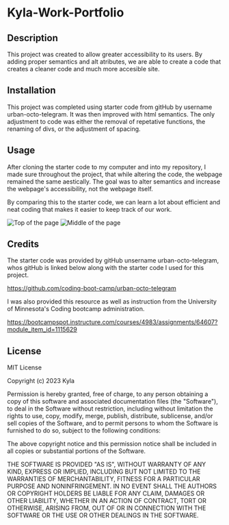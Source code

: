 # Kyla-Work-Portfolio

## Description

This project was created to allow greater accessibility to its users. By adding proper semantics and alt atributes, we are able to create a code that creates a cleaner code and much more accesible site. 

## Installation

This project was completed using starter code from gitHub by username urban-octo-telegram. It was then improved with html semantics. The only adjustment to code was either the removal of repetative functions, the renaming of divs, or the adjustment of spacing.

## Usage

After cloning the starter code to my computer and into my repository, I made sure throughout the project, that while altering the code, the webpage remained the same aestically. The goal was to alter semantics and increase the webpage's accessibility, not the webpage itself.

By comparing this to the starter code, we can learn a lot about efficient and neat coding that makes it easier to keep track of our work.

![Top of the page](<assets-images/Horiseon SC 1.png>)
![Middle of the page](<assets-images/Horiseon SC 2.png>)

## Credits

The starter code was provided by gitHub unsername urban-octo-telegram, whos gitHub is linked below along with the starter code I used for this project.

https://github.com/coding-boot-camp/urban-octo-telegram

I was also provided this resource as well as instruction from the University of Minnesota's Coding bootcamp administration.

https://bootcampspot.instructure.com/courses/4983/assignments/64607?module_item_id=1115629

## License

MIT License

Copyright (c) 2023 Kyla

Permission is hereby granted, free of charge, to any person obtaining a copy
of this software and associated documentation files (the "Software"), to deal
in the Software without restriction, including without limitation the rights
to use, copy, modify, merge, publish, distribute, sublicense, and/or sell
copies of the Software, and to permit persons to whom the Software is
furnished to do so, subject to the following conditions:

The above copyright notice and this permission notice shall be included in all
copies or substantial portions of the Software.

THE SOFTWARE IS PROVIDED "AS IS", WITHOUT WARRANTY OF ANY KIND, EXPRESS OR
IMPLIED, INCLUDING BUT NOT LIMITED TO THE WARRANTIES OF MERCHANTABILITY,
FITNESS FOR A PARTICULAR PURPOSE AND NONINFRINGEMENT. IN NO EVENT SHALL THE
AUTHORS OR COPYRIGHT HOLDERS BE LIABLE FOR ANY CLAIM, DAMAGES OR OTHER
LIABILITY, WHETHER IN AN ACTION OF CONTRACT, TORT OR OTHERWISE, ARISING FROM,
OUT OF OR IN CONNECTION WITH THE SOFTWARE OR THE USE OR OTHER DEALINGS IN THE
SOFTWARE.